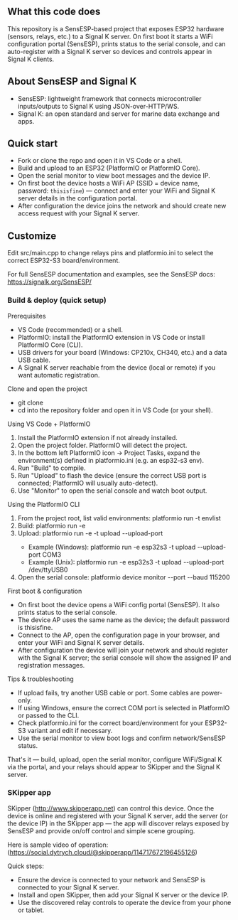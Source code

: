 ## What this code does

This repository is a SensESP-based project that exposes ESP32 hardware (sensors, relays, etc.) to a Signal K server. On first boot it starts a WiFi configuration portal (SensESP), prints status to the serial console, and can auto-register with a Signal K server so devices and controls appear in Signal K clients.

## About SensESP and Signal K

- SensESP: lightweight framework that connects microcontroller inputs/outputs to Signal K using JSON-over-HTTP/WS.
- Signal K: an open standard and server for marine data exchange and apps.

## Quick start

- Fork or clone the repo and open it in VS Code or a shell.
- Build and upload to an ESP32 (PlatformIO or PlatformIO Core).
- Open the serial monitor to view boot messages and the device IP.
- On first boot the device hosts a WiFi AP (SSID = device name, password: `thisisfine`) — connect and enter your WiFi and Signal K server details in the configuration portal.
- After configuration the device joins the network and should create new access request with your Signal K server.

## Customize

Edit src/main.cpp to change relays pins and platformio.ini to select the correct ESP32-S3 board/environment.

For full SensESP documentation and examples, see the SensESP docs: https://signalk.org/SensESP/

### Build & deploy (quick setup)

Prerequisites
- VS Code (recommended) or a shell.
- PlatformIO: install the PlatformIO extension in VS Code or install PlatformIO Core (CLI).
- USB drivers for your board (Windows: CP210x, CH340, etc.) and a data USB cable.
- A Signal K server reachable from the device (local or remote) if you want automatic registration.

Clone and open the project
- git clone <repo-url>
- cd into the repository folder and open it in VS Code (or your shell).

Using VS Code + PlatformIO
1. Install the PlatformIO extension if not already installed.
2. Open the project folder. PlatformIO will detect the project.
3. In the bottom left PlatformIO icon -> Project Tasks, expand the environment(s) defined in platformio.ini (e.g. an esp32-s3 env).
4. Run "Build" to compile.
5. Run "Upload" to flash the device (ensure the correct USB port is connected; PlatformIO will usually auto-detect).
6. Use "Monitor" to open the serial console and watch boot output.

Using the PlatformIO CLI
1. From the project root, list valid environments: platformio run -t envlist
2. Build: platformio run -e <env-name>
3. Upload: platformio run -e <env-name> -t upload --upload-port <PORT>
    - Example (Windows): platformio run -e esp32s3 -t upload --upload-port COM3
    - Example (Unix): platformio run -e esp32s3 -t upload --upload-port /dev/ttyUSB0
4. Open the serial console: platformio device monitor --port <PORT> --baud 115200

First boot & configuration
- On first boot the device opens a WiFi config portal (SensESP). It also prints status to the serial console.
- The device AP uses the same name as the device; the default password is thisisfine.
- Connect to the AP, open the configuration page in your browser, and enter your WiFi and Signal K server details.
- After configuration the device will join your network and should register with the Signal K server; the serial console will show the assigned IP and registration messages.

Tips & troubleshooting
- If upload fails, try another USB cable or port. Some cables are power-only.
- If using Windows, ensure the correct COM port is selected in PlatformIO or passed to the CLI.
- Check platformio.ini for the correct board/environment for your ESP32-S3 variant and edit if necessary.
- Use the serial monitor to view boot logs and confirm network/SensESP status.

That's it — build, upload, open the serial monitor, configure WiFi/Signal K via the portal, and your relays should appear to SKipper and the Signal K server.

### SKipper app

SKipper (http://www.skipperapp.net) can control this device. Once the device is online and registered with your Signal K server, add the server (or the device IP) in the SKipper app — the app will discover relays exposed by SensESP and provide on/off control and simple scene grouping.

Here is sample video of operation: (https://social.dytrych.cloud/@skipperapp/114717672196455126)

Quick steps:
- Ensure the device is connected to your network and SensESP is connected to your Signal K server.
- Install and open SKipper, then add your Signal K server or the device IP.
- Use the discovered relay controls to operate the device from your phone or tablet.